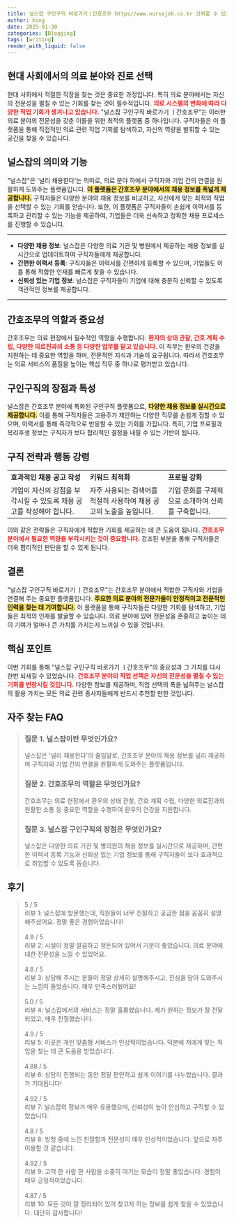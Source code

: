 ```yaml
---
title: 널스잡 구인구직 바로가기ㅣ간호조무 https//www.nursejob.co.kr 신뢰할 수 있는
author: bing
date: 2025-01-30
categories: [Blogging]
tags: [writing]
render_with_liquid: false
---
```



<h2 id='의료 분야와 직업 선택'>현대 사회에서의 의료 분야와 진로 선택</h2>

<p>현대 사회에서 적절한 직장을 찾는 것은 중요한 과정입니다. 특히 의료 분야에서는 자신의 전문성을 펼칠 수 있는 기회를 찾는 것이 필수적입니다. <b><span style="color: #ee2323;">의료 시스템의 변화에 따라 다양한 직업 기회가 생겨나고 있습니다.</span></b> "널스잡 구인구직 바로가기 ㅣ간호조무"는 이러한 의료 분야의 전문성을 갖춘 이들을 위한 최적의 플랫폼 중 하나입니다. 구직자들은 이 플랫폼을 통해 직접적인 의료 관련 직업 기회를 탐색하고, 자신의 역량을 발휘할 수 있는 공간을 찾을 수 있습니다.</p>

<h2 id='널스잡의 의미와 기능'>널스잡의 의미와 기능</h2>

<p>"널스잡"은 '널리 채용한다'는 의미로, 의료 분야 하에서 구직자와 기업 간의 연결을 원활하게 도와주는 플랫폼입니다. <b><span style="background-color: #ffe066;">이 플랫폼은 간호조무 분야에서의 채용 정보를 폭넓게 제공합니다.</span></b> 구직자들은 다양한 분야의 채용 정보를 비교하고, 자신에게 맞는 최적의 직업을 선택할 수 있는 기회를 얻습니다. 또한, 이 플랫폼은 구직자들이 손쉽게 이력서를 등록하고 관리할 수 있는 기능을 제공하여, 기업들은 더욱 신속하고 정확한 채용 프로세스를 진행할 수 있습니다.</p>

<hr />

<ul>
    <li><b>다양한 채용 정보</b>: 널스잡은 다양한 의료 기관 및 병원에서 제공하는 채용 정보를 실시간으로 업데이트하여 구직자들에게 제공합니다.</li>
    <li><b>간편한 이력서 등록</b>: 구직자들은 이력서를 간편하게 등록할 수 있으며, 기업들도 이를 통해 적합한 인재를 빠르게 찾을 수 있습니다.</li>
    <li><b>신뢰성 있는 기업 정보</b>: 널스잡은 구직자들이 기업에 대해 충분히 신뢰할 수 있도록 객관적인 정보를 제공합니다.</li>
</ul>

<hr />

<h2 id='간호조무의 역할과 중요성'>간호조무의 역할과 중요성</h2>

<p>간호조무는 의료 현장에서 필수적인 역할을 수행합니다. <b><span style="color: #ee2323;">환자의 상태 관찰, 간호 계획 수립, 다양한 의료진과의 소통 등 다양한 업무를 맡고 있습니다.</span></b> 이 직무는 환우의 건강을 지원하는 데 중요한 역할을 하며, 전문적인 지식과 기술이 요구됩니다. 따라서 간호조무는 의료 서비스의 품질을 높이는 핵심 직무 중 하나로 평가받고 있습니다.</p>

<h2 id='구인구직의 장점과 특성'>구인구직의 장점과 특성</h2>

<p>널스잡은 간호조무 분야에 특화된 구인구직 플랫폼으로, <b><span style="background-color: #ffe066;">다양한 채용 정보를 실시간으로 제공합니다.</span></b> 이를 통해 구직자들은 고용주가 제안하는 다양한 직무를 손쉽게 접할 수 있으며, 이력서를 통해 즉각적으로 반응할 수 있는 기회를 가집니다. 특히, 기업 프로필과 복리후생 정보는 구직자가 보다 합리적인 결정을 내릴 수 있는 기반이 됩니다.</p>

<h2 id='구직 전략과 행동 강령'>구직 전략과 행동 강령</h2>

<table>
    <tr>
        <td><b>효과적인 채용 공고 작성</b></td>
        <td><b>키워드 최적화</b></td>
        <td><b>프로필 강화</b></td>
    </tr>
    <tr>
        <td>기업이 자신의 강점을 부각시킬 수 있도록 채용 공고를 작성해야 합니다.</td>
        <td>자주 사용되는 검색어를 적절히 사용하여 채용 공고의 노출을 높입니다.</td>
        <td>기업 문화를 구체적으로 소개하여 신뢰를 구축합니다.</td>
    </tr>
</table>

<p>이와 같은 전략들은 구직자에게 적합한 기회를 제공하는 데 큰 도움이 됩니다. <b><span style="color: #ee2323;">간호조무 분야에서 필요한 역량을 부각시키는 것이 중요합니다.</span></b> 강조된 부분을 통해 구직자들은 더욱 합리적인 판단을 할 수 있게 됩니다.</p>

<h2 id='결론'>결론</h2>

<p>"널스잡 구인구직 바로가기 ㅣ간호조무"는 간호조무 분야에서 적합한 구직자와 기업을 연결해 주는 중요한 플랫폼입니다. <b><span style="background-color: #ffe066;">주요한 의료 분야의 전문가들이 안정적이고 전문적인 인력을 찾는 데 기여합니다.</span></b> 이 플랫폼을 통해 구직자들은 다양한 기회를 탐색하고, 기업들은 최적의 인재를 발굴할 수 있습니다. 의료 분야에 있어 전문성을 존중하고 높이는 데 이 기여가 얼마나 큰 가치를 가지는지 느끼실 수 있을 것입니다.</p>

<h2 id='핵심 포인트'>핵심 포인트</h2>

<p>이번 기회를 통해 "널스잡 구인구직 바로가기 ㅣ간호조무"의 중요성과 그 가치를 다시 한번 되새길 수 있었습니다. <b><span style="color: #ee2323;">간호조무 분야의 직업 선택은 자신의 전문성을 펼칠 수 있는 기회를 번창시킬 것입니다.</span></b> 다양한 정보를 제공하며, 직업 선택의 폭을 넓혀주는 널스잡의 활용 가치는 모든 의료 관련 종사자들에게 반드시 추천할 만한 것입니다.</p>


<h2 id='자주_찾는_FAQ'>자주 찾는 FAQ</h2>
<div itemscope="" itemtype="https://schema.org/FAQPage"> 
<blockquote> 
<div itemscope="" itemprop="mainEntity" itemtype="https://schema.org/Question"> 
<h3 itemprop="name">질문 1. 널스잡이란 무엇인가요?</h3> 
<div itemscope="" itemprop="acceptedAnswer" itemtype="https://schema.org/Answer"> 
<span itemprop="text"> 
<p>널스잡은 '널리 채용한다'의 줄임말로, 간호조무 분야의 채용 정보를 널리 제공하며 구직자와 기업 간의 연결을 원활하게 도와주는 플랫폼입니다.</p> 
</span> 
</div> 
</div> 
<div itemscope="" itemprop="mainEntity" itemtype="https://schema.org/Question"> 
<h3 itemprop="name">질문 2. 간호조무의 역할은 무엇인가요?</h3> 
<div itemscope="" itemprop="acceptedAnswer" itemtype="https://schema.org/Answer"> 
<span itemprop="text"> 
<p>간호조무는 의료 현장에서 환우의 상태 관찰, 간호 계획 수립, 다양한 의료진과의 원활한 소통 등 중요한 역할을 수행하여 환우의 건강을 지원합니다.</p> 
</span> 
</div> 
</div> 
<div itemscope="" itemprop="mainEntity" itemtype="https://schema.org/Question"> 
<h3 itemprop="name">질문 3. 널스잡 구인구직의 장점은 무엇인가요?</h3> 
<div itemscope="" itemprop="acceptedAnswer" itemtype="https://schema.org/Answer"> 
<span itemprop="text"> 
<p>널스잡은 다양한 의료 기관 및 병의원의 채용 정보를 실시간으로 제공하며, 간편한 이력서 등록 기능과 신뢰성 있는 기업 정보를 통해 구직자들이 보다 효과적으로 취업할 수 있도록 돕습니다.</p> 
</span> 
</div> 
</div> 
</blockquote> 
</div>
<h2 id='후기'>후기</h2>
<div itemscope itemtype="https://schema.org/Product">
  <blockquote>
  <div itemprop="review" itemscope itemtype="https://schema.org/Review">
      <div itemprop="reviewRating" itemscope itemtype="https://schema.org/Rating"> <span itemprop="ratingValue">5</span> / <span itemprop="bestRating">5</span> </div>
      <span itemprop="reviewBody">리뷰 1: 널스잡에 방문했는데, 직원들이 너무 친절하고 궁금한 점을 꼼꼼히 설명해주셨어요. 정말 좋은 경험이었습니다!</span>
  </div>
  <br>
  <div itemprop="review" itemscope itemtype="https://schema.org/Review">
      <div itemprop="reviewRating" itemscope itemtype="https://schema.org/Rating"> <span itemprop="ratingValue">4.9</span> / <span itemprop="bestRating">5</span> </div>
      <span itemprop="reviewBody">리뷰 2: 시설이 정말 깔끔하고 정돈되어 있어서 기분이 좋았습니다. 의료 분야에 대한 전문성을 느낄 수 있었어요.</span>
  </div>
  <br>
  <div itemprop="review" itemscope itemtype="https://schema.org/Review">
      <div itemprop="reviewRating" itemscope itemtype="https://schema.org/Rating"> <span itemprop="ratingValue">4.8</span> / <span itemprop="bestRating">5</span> </div>
      <span itemprop="reviewBody">리뷰 3: 상담해 주시는 분들이 정말 상세히 설명해주시고, 진심을 담아 도와주시는 느낌이 들었습니다. 매우 만족스러웠어요!</span>
  </div>
  <br>
  <div itemprop="review" itemscope itemtype="https://schema.org/Review">
      <div itemprop="reviewRating" itemscope itemtype="https://schema.org/Rating"> <span itemprop="ratingValue">5.0</span> / <span itemprop="bestRating">5</span> </div>
      <span itemprop="reviewBody">리뷰 4: 널스잡에서의 서비스는 정말 훌륭했습니다. 제가 원하는 정보가 잘 전달되었고, 매우 친절했습니다.</span>
  </div>
  <br>
  <div itemprop="review" itemscope itemtype="https://schema.org/Review">
      <div itemprop="reviewRating" itemscope itemtype="https://schema.org/Rating"> <span itemprop="ratingValue">4.9</span> / <span itemprop="bestRating">5</span> </div>
      <span itemprop="reviewBody">리뷰 5: 이곳은 개인 맞춤형 서비스가 인상적이었습니다. 덕분에 저에게 맞는 직업을 찾는 데 큰 도움을 받았습니다.</span>
  </div>
  <br>
  <div itemprop="review" itemscope itemtype="https://schema.org/Review">
      <div itemprop="reviewRating" itemscope itemtype="https://schema.org/Rating"> <span itemprop="ratingValue">4.88</span> / <span itemprop="bestRating">5</span> </div>
      <span itemprop="reviewBody">리뷰 6: 상담이 진행되는 동안 정말 편안하고 쉽게 이야기를 나누었습니다. 결과가 기대됩니다!</span>
  </div>
  <br>
  <div itemprop="review" itemscope itemtype="https://schema.org/Review">
      <div itemprop="reviewRating" itemscope itemtype="https://schema.org/Rating"> <span itemprop="ratingValue">4.92</span> / <span itemprop="bestRating">5</span> </div>
      <span itemprop="reviewBody">리뷰 7: 널스잡의 정보가 매우 유용했으며, 신뢰성이 높아 안심하고 구직할 수 있었습니다.</span>
  </div>
  <br>
  <div itemprop="review" itemscope itemtype="https://schema.org/Review">
      <div itemprop="reviewRating" itemscope itemtype="https://schema.org/Rating"> <span itemprop="ratingValue">4.8</span> / <span itemprop="bestRating">5</span> </div>
      <span itemprop="reviewBody">리뷰 8: 방청 중에 느낀 친절함과 전문성이 매우 인상적이었습니다. 앞으로 자주 이용할 것 같습니다.</span>
  </div>
  <br>
  <div itemprop="review" itemscope itemtype="https://schema.org/Review">
      <div itemprop="reviewRating" itemscope itemtype="https://schema.org/Rating"> <span itemprop="ratingValue">4.92</span> / <span itemprop="bestRating">5</span> </div>
      <span itemprop="reviewBody">리뷰 9: 고객 한 사람 한 사람을 소중히 여기는 모습이 정말 좋았습니다. 경험이 매우 긍정적이었습니다.</span>
  </div>
  <br>
  <div itemprop="review" itemscope itemtype="https://schema.org/Review">
      <div itemprop="reviewRating" itemscope itemtype="https://schema.org/Rating"> <span itemprop="ratingValue">4.87</span> / <span itemprop="bestRating">5</span> </div>
      <span itemprop="reviewBody">리뷰 10: 모든 것이 잘 정리되어 있어 찾고자 하는 정보를 쉽게 찾을 수 있었습니다. 대단히 감사합니다!</span>
  </div>
  </blockquote>
</div>
